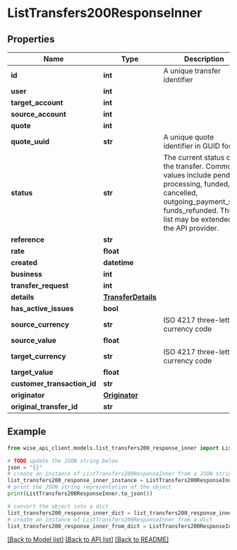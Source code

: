 # ListTransfers200ResponseInner


## Properties

Name | Type | Description | Notes
------------ | ------------- | ------------- | -------------
**id** | **int** | A unique transfer identifier | 
**user** | **int** |  | 
**target_account** | **int** |  | 
**source_account** | **int** |  | [optional] 
**quote** | **int** |  | [optional] 
**quote_uuid** | **str** | A unique quote identifier in GUID format | 
**status** | **str** | The current status of the transfer. Common values include pending, processing, funded, cancelled, outgoing_payment_sent, funds_refunded. This list may be extended by the API provider. | 
**reference** | **str** |  | [optional] 
**rate** | **float** |  | 
**created** | **datetime** |  | 
**business** | **int** |  | [optional] 
**transfer_request** | **int** |  | [optional] 
**details** | [**TransferDetails**](TransferDetails.md) |  | 
**has_active_issues** | **bool** |  | [optional] 
**source_currency** | **str** | ISO 4217 three-letter currency code | 
**source_value** | **float** |  | 
**target_currency** | **str** | ISO 4217 three-letter currency code | 
**target_value** | **float** |  | 
**customer_transaction_id** | **str** |  | [optional] 
**originator** | [**Originator**](Originator.md) |  | 
**original_transfer_id** | **str** |  | 

## Example

```python
from wise_api_client.models.list_transfers200_response_inner import ListTransfers200ResponseInner

# TODO update the JSON string below
json = "{}"
# create an instance of ListTransfers200ResponseInner from a JSON string
list_transfers200_response_inner_instance = ListTransfers200ResponseInner.from_json(json)
# print the JSON string representation of the object
print(ListTransfers200ResponseInner.to_json())

# convert the object into a dict
list_transfers200_response_inner_dict = list_transfers200_response_inner_instance.to_dict()
# create an instance of ListTransfers200ResponseInner from a dict
list_transfers200_response_inner_from_dict = ListTransfers200ResponseInner.from_dict(list_transfers200_response_inner_dict)
```
[[Back to Model list]](../README.md#documentation-for-models) [[Back to API list]](../README.md#documentation-for-api-endpoints) [[Back to README]](../README.md)


